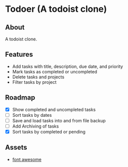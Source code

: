 # Todoer (A todoist clone)

## About

A todoist clone.

## Features

- Add tasks with title, description, due date, and priority
- Mark tasks as completed or uncompleted
- Delete tasks and projects
- Filter tasks by project

## Roadmap

- [x] Show completed and uncompleted tasks
- [ ] Sort tasks by dates
- [ ] Save and load tasks into and from file backup
- [ ] Add Archiving of tasks
- [x] Sort tasks by completed or pending

## Assets

- [font awesome](https://fontawesome.com/)

